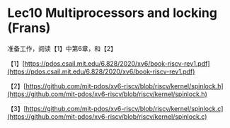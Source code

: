 # Lec10 Multiprocessors and locking \(Frans\)

准备工作，阅读【1】中第6章，和【2】

【1】[https://pdos.csail.mit.edu/6.828/2020/xv6/book-riscv-rev1.pdf](https://pdos.csail.mit.edu/6.828/2020/xv6/book-riscv-rev1.pdf)

【2】[https://github.com/mit-pdos/xv6-riscv/blob/riscv/kernel/spinlock.h](https://github.com/mit-pdos/xv6-riscv/blob/riscv/kernel/spinlock.h)

【3】[https://github.com/mit-pdos/xv6-riscv/blob/riscv/kernel/spinlock.c](https://github.com/mit-pdos/xv6-riscv/blob/riscv/kernel/spinlock.c)

